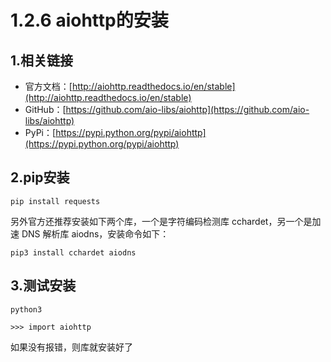 # 1.2.6 aiohttp的安装

## 1.相关链接

* 官方文档：[http://aiohttp.readthedocs.io/en/stable](http://aiohttp.readthedocs.io/en/stable)
* GitHub：[https://github.com/aio-libs/aiohttp](https://github.com/aio-libs/aiohttp)
* PyPi：[https://pypi.python.org/pypi/aiohttp](https://pypi.python.org/pypi/aiohttp)

## 2.pip安装

```text
pip install requests
```

另外官方还推荐安装如下两个库，一个是字符编码检测库 cchardet，另一个是加速 DNS 解析库 aiodns，安装命令如下：

```text
pip3 install cchardet aiodns
```

## 3.测试安装

```text
python3

>>> import aiohttp
```

如果没有报错，则库就安装好了

